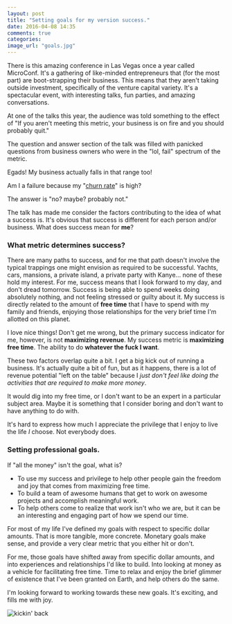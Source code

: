 ```yaml
---
layout: post
title: "Setting goals for my version success."
date: 2016-04-08 14:35
comments: true
categories: 
image_url: "goals.jpg"
---
```


There is this amazing conference in Las Vegas once a year called MicroConf. It's a gathering of like-minded entrepreneurs that (for the most part) are boot-strapping their business. This means that they aren't taking outside investment, specifically of the venture capital variety. It's a spectacular event, with interesting talks, fun parties, and amazing conversations.

At one of the talks this year, the audience was told something to the effect of "If you aren't meeting this metric, your business is on fire and you should probably quit."

The question and answer section of the talk was filled with panicked questions from business owners who were in the "lol, fail" spectrum of the metric. 

Egads! My business actually falls in that range too!

Am I a failure because my "[churn rate](https://en.wikipedia.org/wiki/Churn_rate)" is high?

The answer is "no? maybe? probably not." 

The talk has made me consider the factors contributing to the idea of what a success is. It's obvious that success is different for each person and/or business. What does success mean for **me**?

### What metric determines success?

There are many paths to success, and for me that path doesn't involve the typical trappings one might envision as required to be successful. Yachts, cars, mansions, a private island, a private party with Kanye... none of these hold my interest. For me, success means that I look forward to my day, and don't dread tomorrow. Success is being able to spend weeks doing absolutely nothing, and not feeling stressed or guilty about it. My success is directly related to the amount of **free time** that I have to spend with my family and friends, enjoying those relationships for the very brief time I'm allotted on this planet.

I love nice things! Don't get me wrong, but the primary success indicator for me, however, is not **maximizing revenue**. My success metric is **maximizing free time**. The ability to do **whatever the fuck I want**.

These two factors overlap quite a bit. I get a big kick out of running a business. It's actually quite a bit of fun, but as it happens, there is a lot of revenue potential "left on the table" because I *just don't feel like doing the activities that are required to make more money*. 

It would dig into my free time, or I don't want to be an expert in a particular subject area. Maybe it is something that I consider boring and don't want to have anything to do with.

It's hard to express how much I appreciate the privilege that I enjoy to live the life *I* choose. Not everybody does.

### Setting professional goals.

If "all the money" isn't the goal, what is?

* To use my success and privilege to help other people gain the freedom and joy that comes from maximizing free time.
* To build a team of awesome humans that get to work on awesome projects and accomplish meaningful work. 
* To help others come to realize that work isn't who we are, but it can be an interesting and engaging part of how we spend our time. 

For most of my life I've defined my goals with respect to specific dollar amounts. That is more tangible, more concrete. Monetary goals make sense, and provide a very clear metric that you either hit or don't.

For me, those goals have shifted away from specific dollar amounts, and into experiences and relationships I'd like to build. Into looking at money as a vehicle for facilitating free time. Time to relax and enjoy the brief glimmer of existence that I've been granted on Earth, and help others do the same.

I'm looking forward to working towards these new goals. It's exciting, and fills me with joy.

![kickin' back](/images/kickback.png)